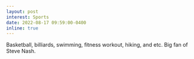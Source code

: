```yaml
---
layout: post
interest: Sports
date: 2022-08-17 09:59:00-0400
inline: true
---
```


Basketball, billiards, swimming, fitness workout, hiking, and etc. Big fan of Steve Nash.
